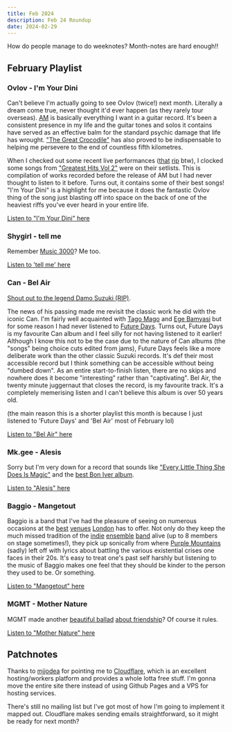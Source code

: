 ```yaml
---
title: Feb 2024
description: Feb 24 Roundup
date: 2024-02-29
---
```


How do people manage to do weeknotes? Month-notes are hard enough!!

## February Playlist

### Ovlov - I'm Your Dini

Can't believe I'm actually going to see Ovlov (twice!) next month. Literally a dream come true, never thought it'd ever happen (as they rarely tour overseas). [AM](https://ovlov.bandcamp.com/album/am) is basically everything I want in a guitar record. It's been a consistent presence in my life and the guitar tones and solos it contains have served as an effective balm for the standard psychic damage that life has wrought. ["The Great Crocodile"](https://ovlov.bandcamp.com/track/the-great-crocodile-2) has also proved to be indispensable to helping me persevere to the end of countless fifth kilometres.

When I checked out some recent live performances ([that](https://www.youtube.com/watch?v=T4ybvcagSXs&pp=ygUKb3Zsb3YgbGl2ZQ%3D%3D) [rip](https://www.youtube.com/watch?v=XxgB22WNwCs&pp=ygUKb3Zsb3YgbGl2ZQ%3D%3D) btw), I clocked some songs from ["Greatest Hits Vol 2"](https://ovlov.bandcamp.com/album/greatest-hits-vol-ii) were on their setlists. This is compilation of works recorded before the release of AM but I had never thought to listen to it before. Turns out, it contains some of their best songs! "I'm Your Dini" is a highlight for me because it does the fantastic Ovlov thing of the song just blasting off into space on the back of one of the heaviest riffs you've ever heard in your entire life.

[Listen to "I'm Your Dini" here](https://www.youtube.com/watch?v=EthGd6XFdNU)

### Shygirl - tell me

Remember [Music 3000](https://en.wikipedia.org/wiki/Music_3000)? Me too.

[Listen to 'tell me' here](https://www.youtube.com/watch?v=nhhUNE3aJ0E&pp=ygUPc2h5Z2lybCB0ZWxsIG1l)

### Can - Bel Air

[Shout out to the legend Damo Suzuki (RIP)](https://www.rollingstone.com/music/music-features/damo-suzuki-can-tribute-1234964749/).

The news of his passing made me revisit the classic work he did with the iconic Can. I'm fairly well acquainted with [Tago Mago](https://en.wikipedia.org/wiki/Tago_Mago) and [Ege Bamyasi](https://en.wikipedia.org/wiki/Ege_Bamyasi) but for some reason I had never listened to [Future Days](https://en.wikipedia.org/wiki/Future_Days). Turns out, Future Days is my favourite Can album and I feel silly for not having listened to it earlier! Although I know this not to be the case due to the nature of Can albums (the "songs" being choice cuts edited from jams), Future Days feels like a more deliberate work than the other classic Suzuki records. It's def their most accessible record but I think something can be accessible without being "dumbed down". As an entire start-to-finish listen, there are no skips and nowhere does it become "interesting" rather than "captivating". Bel Air, the twenty minute juggernaut that closes the record, is my favourite track. It's a completely memerising listen and I can't believe this album is over 50 years old.

(the main reason this is a shorter playlist this month is because I just listened to 'Future Days' and 'Bel Air' most of February lol)

[Listen to "Bel Air" here](https://www.youtube.com/watch?v=Gj1Ry9upvpA)

### Mk.gee - Alesis

Sorry but I'm very down for a record that sounds like ["Every Little Thing She Does Is Magic"](https://www.youtube.com/watch?v=VaPZDLfj4b0&pp=ygUvZXZlcnkgbGl0dGxlIHRoaW5nIHNoZSBkb2VzIGlzIG1hZ2ljIHRoZSBwb2xpY2U%3D) and the [best Bon Iver album](https://en.wikipedia.org/wiki/22,_A_Million).

[Listen to "Alesis" here](https://www.youtube.com/watch?v=er3C8_FlQi4)

### Baggio - Mangetout

Baggio is a band that I've had the pleasure of seeing on numerous occasions at the [best](https://www.ivyhousenunhead.co.uk/) [venues](https://thecavendisharmsstockwell.co.uk/) [London](https://thegeorgetavern.london/) has to offer. Not only do they keep the much missed tradition of the [indie](https://en.wikipedia.org/wiki/The_Polyphonic_Spree) [ensemble](https://en.wikipedia.org/wiki/Dananananaykroyd) [band](https://en.wikipedia.org/wiki/Fucked_Up) alive (up to 8 members on stage sometimes!), they pick up sonically from where [Purple Mountains](https://en.wikipedia.org/wiki/Purple_Mountains_(album)) (sadly) left off with lyrics about battling the various existential crises one faces in their 20s. It's easy to treat one's past self harshly but listening to the music of Baggio makes one feel that they should be kinder to the person they used to be. Or something.

[Listen to "Mangetout" here](https://www.youtube.com/watch?v=5p1VUvt4vjM&pp=ygUQYmFnZ2lvIG1hbmdldG91dA%3D%3D)

### MGMT - Mother Nature

MGMT made another [beautiful ballad](https://www.youtube.com/watch?v=cB7IAXrCkO8&pp=ygUUbWdtdCBjb25ncmF0dWxhdGlvbnM%3D) [about friendship](https://www.youtube.com/watch?v=OTHHeIAYfuU&pp=ygUTbWUgYW5kIG1pY2hhZWwgbWdtdA%3D%3D)? Of course it rules.

[Listen to "Mother Nature" here](https://www.youtube.com/watch?v=sDzIO5ahGE8&pp=ygUSbWdtdCBtb3RoZXIgbmF0dXJl)


## Patchnotes

Thanks to [mjjodea](https://linktr.ee/mjjodea) for pointing me to [Cloudflare](https://www.cloudflare.com/en-gb/), which is an excellent hosting/workers platform and provides a whole lotta free stuff. I'm gonna move the entire site there instead of using Github Pages and a VPS for hosting services.

There's still no mailing list but I've got most of how I'm going to implement it mapped out. Cloudflare makes sending emails straightforward, so it might be ready for next month? 

